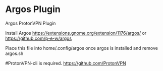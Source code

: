 # Argos Plugin

Argos ProtonVPN Plugin

Install Argos https://extensions.gnome.org/extension/1176/argos/ or
https://github.com/p-e-w/argos

Place this file into home/.config/argos once argos is installed and remove argos.sh

#ProtonVPN-cli is required. https://github.com/ProtonVPN

